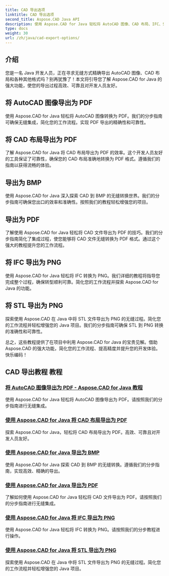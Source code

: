 ```yaml
---
title: CAD 导出选项
linktitle: CAD 导出选项
second_title: Aspose.CAD Java API
description: 使用 Aspose.CAD for Java 轻松将 AutoCAD 图像、CAD 布局、IFC、STL 文件导出为 PDF、BMP、PNG。通过我们的分步教程简化您的工作流程。
type: docs
weight: 30
url: /zh/java/cad-export-options/
---
```


## 介绍

您是一名 Java 开发人员，正在寻求无缝方式精确导出 AutoCAD 图像、CAD 布局和各种其他格式吗？别再犹豫了！本文将引导您了解 Aspose.CAD for Java 的强大功能，使您的导出过程高效、可靠且对开发人员友好。

## 将 AutoCAD 图像导出为 PDF

使用 Aspose.CAD for Java 轻松将 AutoCAD 图像转换为 PDF。我们的分步指南可确保无缝集成，简化您的工作流程。实现 PDF 导出的精确性和可靠性。

## 将 CAD 布局导出为 PDF

了解 Aspose.CAD for Java 将 CAD 布局导出为 PDF 的效率。这个开发人员友好的工具保证了可靠性，确保您的 CAD 布局准确地转换为 PDF 格式。遵循我们的指南以获得流畅的体验。

## 导出为 BMP

使用 Aspose.CAD for Java 深入探索 CAD 到 BMP 的无缝转换世界。我们的分步指南可确保您出口的效率和准确性。按照我们的教程轻松增强您的项目。

## 导出为 PDF

了解使用 Aspose.CAD for Java 轻松将 CAD 文件导出为 PDF 的技巧。我们的分步指南简化了集成过程，使您能够将 CAD 文件无缝转换为 PDF 格式。通过这个强大的教程提升您的工作流程。

## 将 IFC 导出为 PNG

使用 Aspose.CAD for Java 轻松将 IFC 转换为 PNG。我们详细的教程将指导您完成整个过程，确保转型顺利可靠。简化您的工作流程并探索 Aspose.CAD for Java 的功能。

## 将 STL 导出为 PNG

探索使用 Aspose.CAD 在 Java 中将 STL 文件导出为 PNG 的无缝过程。简化您的工作流程并轻松增强您的 Java 项目。我们的分步指南可确保 STL 到 PNG 转换的准确性和可靠性。

总之，这些教程提供了在项目中利用 Aspose.CAD for Java 的宝贵见解。借助 Aspose.CAD 的强大功能，简化您的工作流程、提高精度并提升您的开发体验。快乐编码！
## CAD 导出教程 教程
### [将 AutoCAD 图像导出为 PDF - Aspose.CAD for Java 教程](./export-autocad-images-to-pdf/)
使用 Aspose.CAD for Java 轻松将 AutoCAD 图像导出为 PDF。请按照我们的分步指南进行无缝集成。
### [使用 Aspose.CAD for Java 将 CAD 布局导出为 PDF](./export-cad-layouts-to-pdf/)
探索 Aspose.CAD for Java，轻松将 CAD 布局导出为 PDF。高效、可靠且对开发人员友好。
### [使用 Aspose.CAD for Java 导出为 BMP](./export-to-bmp/)
使用 Aspose.CAD for Java 探索 CAD 到 BMP 的无缝转换。遵循我们的分步指南，实现高效、精确的导出。
### [使用 Aspose.CAD for Java 导出为 PDF](./export-to-pdf/)
了解如何使用 Aspose.CAD for Java 轻松将 CAD 文件导出为 PDF。请按照我们的分步指南进行无缝集成。
### [使用 Aspose.CAD for Java 将 IFC 导出为 PNG](./export-ifc-to-png/)
使用 Aspose.CAD for Java 轻松将 IFC 转换为 PNG。请按照我们的分步教程进行操作。
### [使用 Aspose.CAD for Java 将 STL 导出为 PNG](./export-stl-to-png/)
探索使用 Aspose.CAD 在 Java 中将 STL 文件导出为 PNG 的无缝过程。简化您的工作流程并轻松增强您的 Java 项目。